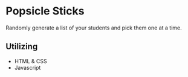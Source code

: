 # Popsicle Sticks

Randomly generate a list of your students and pick them one at a time.

## Utilizing
- HTML & CSS
- Javascript

